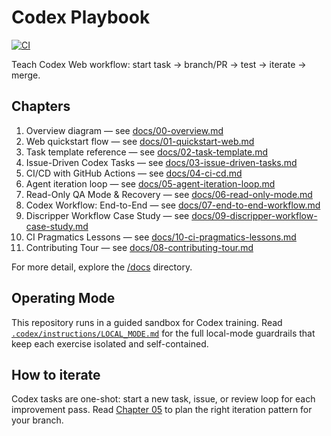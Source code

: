 # Codex Playbook

[![CI](https://github.com/draeician/codex-hello-world/actions/workflows/ci.yml/badge.svg)](https://github.com/draeician/codex-hello-world/actions/workflows/ci.yml)

Teach Codex Web workflow: start task → branch/PR → test → iterate → merge.

## Chapters

1. Overview diagram — see [docs/00-overview.md](docs/00-overview.md)
2. Web quickstart flow — see [docs/01-quickstart-web.md](docs/01-quickstart-web.md)
3. Task template reference — see [docs/02-task-template.md](docs/02-task-template.md)
4. Issue-Driven Codex Tasks — see [docs/03-issue-driven-tasks.md](docs/03-issue-driven-tasks.md)
5. CI/CD with GitHub Actions — see [docs/04-ci-cd.md](docs/04-ci-cd.md)
6. Agent iteration loop — see [docs/05-agent-iteration-loop.md](docs/05-agent-iteration-loop.md)
7. Read-Only QA Mode & Recovery — see [docs/06-read-only-mode.md](docs/06-read-only-mode.md)
8. Codex Workflow: End-to-End — see [docs/07-end-to-end-workflow.md](docs/07-end-to-end-workflow.md)
9. Discripper Workflow Case Study — see [docs/09-discripper-workflow-case-study.md](docs/09-discripper-workflow-case-study.md)
10. CI Pragmatics Lessons — see [docs/10-ci-pragmatics-lessons.md](docs/10-ci-pragmatics-lessons.md)
11. Contributing Tour — see [docs/08-contributing-tour.md](docs/08-contributing-tour.md)

For more detail, explore the [/docs](docs) directory.

## Operating Mode

This repository runs in a guided sandbox for Codex training. Read [`.codex/instructions/LOCAL_MODE.md`](.codex/instructions/LOCAL_MODE.md) for the full local-mode guardrails that keep each exercise isolated and self-contained.

## How to iterate
Codex tasks are one-shot: start a new task, issue, or review loop for each improvement pass. Read [Chapter 05](docs/05-agent-iteration-loop.md) to plan the right iteration pattern for your branch.
